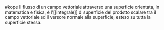 #kope 
Il flusso di un campo vettoriale attraverso una superficie orientata, in matematica e fisica, è l'[[integrale]] di superficie del prodotto scalare tra il campo vettoriale ed il versore normale alla superficie, esteso su tutta la superficie stessa.